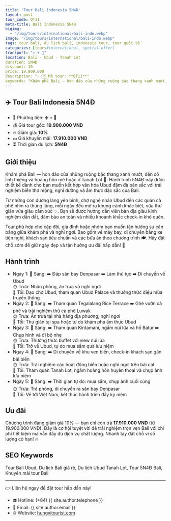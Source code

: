 ```yaml
---
title: 'Tour Bali Indonesia 5N4Đ'
layout: post
tour_code: QT11
meta-title: Bali Indonesia 5N4Đ
bigimg:
  - "/img/tours/international/bali-indo.webp"
image: "/img/tours/international/bali-indo.webp"
tags: tour bali, du lịch bali, indonesia tour, tour quốc tế
categories: [tours#international, special-offer]
transport: "✈️ + 🚌"
location: Bali - Ubud - Tanah Lot
duration: 5N4Đ
discount: 10
price: 19.900.000
description: "- 🆔 Mã tour: **QT11**"
keywords: "Khám phá Bali — hòn đảo của những ruộng bậc thang xanh mướt, đền cổ linh thiêng và hoàng hôn mê hoặc ở Tanah Lot 🌴. Hành trình 5N4Đ này được thiết kế dành cho bạn muốn kết hợp văn hóa Ubud đậm đà bản sắc với trải nghiệm biển thơ mộng, nghỉ dưỡng và ẩm thực đặc sắc của Bali.  "
---
```


## ✈️ Tour Bali Indonesia 5N4Đ

- 🚗 Phương tiện: **✈️ + 🚌**
- 💰 Giá tour gốc: **19.900.000 VND**
- 🔥 Giảm giá: **10%**
- 💵 Giá khuyến mãi: **17.910.000 VND**
- ⏳ Thời gian du lịch: **5N4Đ**

## Giới thiệu
Khám phá Bali — hòn đảo của những ruộng bậc thang xanh mướt, đền cổ linh thiêng và hoàng hôn mê hoặc ở Tanah Lot 🌴. Hành trình 5N4Đ này được thiết kế dành cho bạn muốn kết hợp văn hóa Ubud đậm đà bản sắc với trải nghiệm biển thơ mộng, nghỉ dưỡng và ẩm thực đặc sắc của Bali.  

Từ những con đường làng yên bình, chợ nghệ nhân Ubud đến các quán cà phê nhìn ra thung lũng, mỗi ngày đều mở ra khung cảnh khác biệt, vừa thư giãn vừa giàu cảm xúc ✨. Bạn sẽ được hướng dẫn viên bản địa giàu kinh nghiệm dẫn dắt, đảm bảo an toàn và nhiều khoảnh khắc check-in khó quên.  

Tour phù hợp cho cặp đôi, gia đình hoặc nhóm bạn muốn tận hưởng sự cân bằng giữa khám phá và nghỉ ngơi. Bao gồm vé máy bay, di chuyển bằng xe tiện nghi, khách sạn tiêu chuẩn và các bữa ăn theo chương trình 🍽️. Hãy đặt chỗ sớm để giữ ngày đẹp và tận hưởng ưu đãi hấp dẫn! 🚀

## Hành trình
- Ngày 1:
  🌅 Sáng: ➡️ Đáp sân bay Denpasar ➡️ Làm thủ tục ➡️ Di chuyển về Ubud  
  🌞 Trưa: Nhận phòng, ăn trưa và nghỉ ngơi  
  🌙 Tối: Dạo chợ Ubud, tham quan Ubud Palace và thưởng thức điệu múa truyền thống
- Ngày 2:
  🌅 Sáng: ➡️ Tham quan Tegalalang Rice Terrace ➡️ Ghé vườn cà phê và trải nghiệm thử cà phê Luwak  
  🌞 Trưa: Ăn trưa tại nhà hàng địa phương, nghỉ ngơi  
  🌙 Tối: Thư giãn tại spa hoặc tự do khám phá ẩm thực Ubud
- Ngày 3:
  🌅 Sáng: ➡️ Tham quan Kintamani, ngắm núi lửa và hồ Batur ➡️ Chụp hình và đi bộ nhẹ  
  🌞 Trưa: Thưởng thức buffet với view núi lửa  
  🌙 Tối: Trở về Ubud, tự do mua sắm quà lưu niệm
- Ngày 4:
  🌅 Sáng: ➡️ Di chuyển về khu ven biển, check-in khách sạn gần bãi biển  
  🌞 Trưa: Trải nghiệm các hoạt động biển hoặc nghỉ ngơi trên bãi cát  
  🌙 Tối: Tham quan Tanah Lot, ngắm hoàng hôn huyền thoại và chụp ảnh lưu niệm
- Ngày 5:
  🌅 Sáng: ➡️ Thời gian tự do: mua sắm, chụp ảnh cuối cùng  
  🌞 Trưa: Trả phòng, di chuyển ra sân bay Denpasar  
  🌙 Tối: Về tới Việt Nam, kết thúc hành trình đầy kỷ niệm

## Ưu đãi
Chương trình đang giảm giá 10% — bạn chỉ còn trả **17.910.000 VND** (từ 19.900.000 VND). Đây là cơ hội tuyệt vời để trải nghiệm trọn vẹn Bali với chi phí tiết kiệm mà vẫn đầy đủ dịch vụ chất lượng. Nhanh tay đặt chỗ vì số lượng có hạn! 🔥

## SEO Keywords
Tour Bali Ubud, Du lịch Bali giá rẻ, Du lịch Ubud Tanah Lot, Tour 5N4Đ Bali, Khuyến mãi tour Bali

---

👉 Liên hệ ngay để đặt tour hấp dẫn này!

- ☎️ Hotline: (+84) {{ site.author.telephone }}
- 📧 Email: {{ site.author.email }}
- 🌐 Website: [hungvitourist.com](https://hungvitourist.com)

